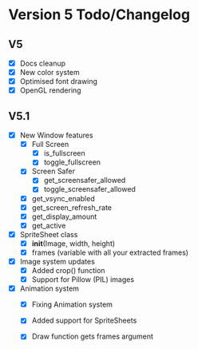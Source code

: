 # Version 5 Todo/Changelog

## V5
- [x] Docs cleanup
- [x] New color system
- [x] Optimised font drawing
- [x] OpenGL rendering

## V5.1
- [x] New Window features
    - [x] Full Screen
        - [x] is_fullscreen
        - [x] toggle_fullscreen
  	- [x] Screen Safer
    	- [x] get_screensafer_allowed
    	- [x] toggle_screensafer_allowed
  	- [x] get_vsync_enabled
  	- [x] get_screen_refresh_rate
	- [x] get_display_amount
	- [x] get_active

- [x] SpriteSheet class
	- [x] __init__(Image, width, height)
	- [x] frames (variable with all your extracted frames)

- [x] Image system updates
	- [x] Added crop() function
	- [x] Support for Pillow (PIL) images

- [x] Animation system
	- [x] Fixing Animation system
	- [x] Added support for SpriteSheets
	- [x] Draw function gets frames argument 

